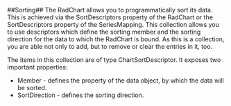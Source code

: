 ##Sorting##
The RadChart allows you to programmatically sort its data. This is achieved via the SortDescriptors property of the RadChart or the SortDescriptors property of the SeriesMapping. This collection allows you to use descriptors which define the sorting member and the sorting direction for the data to which the RadChart is bound. As this is a collection, you are able not only to add, but to remove or clear the entries in it, too.

The items in this collection are of type ChartSortDescriptor. It exposes two important properties:

  - Member - defines the property of the data object, by which the data will be sorted.
  - SortDirection - defines the sorting direction.